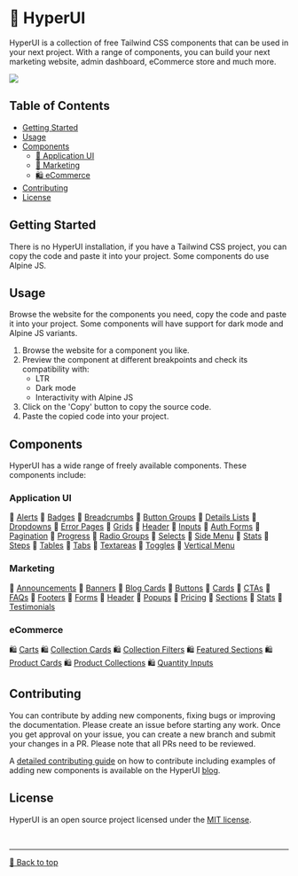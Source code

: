 # 🚀 HyperUI

<div id="scroll-to-top"></div>

HyperUI is a collection of free Tailwind CSS components that can be used in your next project. With a range of components, you can build your next marketing website, admin dashboard, eCommerce store and much more.

![](https://hyperui.dev/og.jpg)

## Table of Contents

- [Getting Started](#getting-started)
- [Usage](#usage)
- [Components](#components)
  - [🤖 Application UI](#application-ui)
  - [📣 Marketing](#marketing)
  - [🛍️ eCommerce](#ecommerce)
- [Contributing](#contributing)
- [License](#license)

## Getting Started

There is no HyperUI installation, if you have a Tailwind CSS project, you can copy the code and paste it into your project. Some components do use Alpine JS.

## Usage

Browse the website for the components you need, copy the code and paste it into your project. Some components will have support for dark mode and Alpine JS variants.

1. Browse the website for a component you like.
2. Preview the component at different breakpoints and check its compatibility with:
   - LTR
   - Dark mode
   - Interactivity with Alpine JS
3. Click on the 'Copy' button to copy the source code.
4. Paste the copied code into your project.

## Components

HyperUI has a wide range of freely available components. These components include:

### Application UI

🤖 [Alerts](https://www.hyperui.dev/components/application-ui/alerts)
🤖 [Badges](https://www.hyperui.dev/components/application-ui/badges)
🤖 [Breadcrumbs](https://www.hyperui.dev/components/application-ui/breadcrumbs)
🤖 [Button Groups](https://www.hyperui.dev/components/application-ui/button-groups)
🤖 [Details Lists](https://www.hyperui.dev/components/application-ui/details-list)
🤖 [Dropdowns](https://www.hyperui.dev/components/application-ui/dropdown)
🤖 [Error Pages](https://www.hyperui.dev/components/application-ui/error-pages)
🤖 [Grids](https://www.hyperui.dev/components/application-ui/grids)
🤖 [Header](https://www.hyperui.dev/components/application-ui/header)
🤖 [Inputs](https://www.hyperui.dev/components/application-ui/inputs)
🤖 [Auth Forms](https://www.hyperui.dev/components/application-ui/login-forms)
🤖 [Pagination](https://www.hyperui.dev/components/application-ui/pagination)
🤖 [Progress](https://www.hyperui.dev/components/application-ui/progress)
🤖 [Radio Groups](https://www.hyperui.dev/components/application-ui/radio-groups)
🤖 [Selects](https://www.hyperui.dev/components/application-ui/selects)
🤖 [Side Menu](https://www.hyperui.dev/components/application-ui/side-menu)
🤖 [Stats](https://www.hyperui.dev/components/application-ui/stats)
🤖 [Steps](https://www.hyperui.dev/components/application-ui/steps)
🤖 [Tables](https://www.hyperui.dev/components/application-ui/tables)
🤖 [Tabs](https://www.hyperui.dev/components/application-ui/tabs)
🤖 [Textareas](https://www.hyperui.dev/components/application-ui/textareas)
🤖 [Toggles](https://www.hyperui.dev/components/application-ui/toggles)
🤖 [Vertical Menu](https://www.hyperui.dev/components/application-ui/vertical-menu)

### Marketing

📣 [Announcements](https://www.hyperui.dev/components/marketing/announcements)
📣 [Banners](https://www.hyperui.dev/components/marketing/banners)
📣 [Blog Cards](https://www.hyperui.dev/components/marketing/blog-cards)
📣 [Buttons](https://www.hyperui.dev/components/marketing/buttons)
📣 [Cards](https://www.hyperui.dev/components/marketing/cards)
📣 [CTAs](https://www.hyperui.dev/components/marketing/ctas)
📣 [FAQs](https://www.hyperui.dev/components/marketing/faqs)
📣 [Footers](https://www.hyperui.dev/components/marketing/footers)
📣 [Forms](https://www.hyperui.dev/components/marketing/forms)
📣 [Header](https://www.hyperui.dev/components/marketing/headers)
📣 [Popups](https://www.hyperui.dev/components/marketing/popups)
📣 [Pricing](https://www.hyperui.dev/components/marketing/pricings)
📣 [Sections](https://www.hyperui.dev/components/marketing/sections)
📣 [Stats](https://www.hyperui.dev/components/marketing/stats)
📣 [Testimonials](https://www.hyperui.dev/components/marketing/testimonials)

### eCommerce

🛍️ [Carts](https://www.hyperui.dev/components/ecommerce/carts)
🛍️ [Collection Cards](https://www.hyperui.dev/components/ecommerce/collection-cards)
🛍️ [Collection Filters](https://www.hyperui.dev/components/ecommerce/collection-filters)
🛍️ [Featured Sections](https://www.hyperui.dev/components/ecommerce/featured-sections)
🛍️ [Product Cards](https://www.hyperui.dev/components/ecommerce/product-cards)
🛍️ [Product Collections](https://www.hyperui.dev/components/ecommerce/product-collections)
🛍️ [Quantity Inputs](https://www.hyperui.dev/components/ecommerce/quantity-inputs)

## Contributing

You can contribute by adding new components, fixing bugs or improving the documentation. Please create an issue before starting any work. Once you get approval on your issue, you can create a new branch and submit your changes in a PR. Please note that all PRs need to be reviewed.

A [detailed contributing guide](https://www.hyperui.dev/blog/how-to-contribute) on how to contribute including examples of adding new components is available on the HyperUI [blog](https://www.hyperui.dev/blog).

## License

HyperUI is an open source project licensed under the [MIT license](https://github.com/markmead/hyperui/blob/main/LICENSE).

<br><hr>
[🔼 Back to top](#scroll-to-top)
